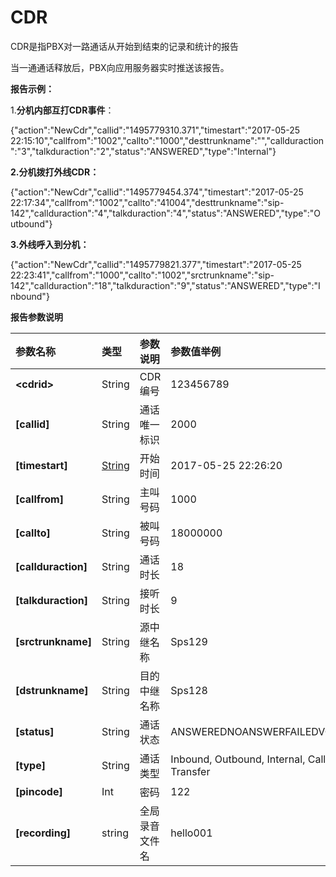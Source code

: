# CDR

CDR是指PBX对一路通话从开始到结束的记录和统计的报告

当一通通话释放后，PBX向应用服务器实时推送该报告。

**报告示例：**

1.**分机内部互打CDR事件**：

{"action":"NewCdr","callid":"1495779310.371","timestart":"2017-05-25 22:15:10","callfrom":"1002","callto":"1000","desttrunkname":"","callduraction":"3","talkduraction":"2","status":"ANSWERED","type":"Internal"}

**2.分机拨打外线CDR：**

{"action":"NewCdr","callid":"1495779454.374","timestart":"2017-05-25 22:17:34","callfrom":"1002","callto":"41004","desttrunkname":"sip-142","callduraction":"4","talkduraction":"4","status":"ANSWERED","type":"Outbound"}

**3.外线呼入到分机：**

{"action":"NewCdr","callid":"1495779821.377","timestart":"2017-05-25 22:23:41","callfrom":"1000","callto":"1002","srctrunkname":"sip-142","callduraction":"18","talkduraction":"9","status":"ANSWERED","type":"Inbound"}

**报告参数说明**

| 参数名称 | 类型 | 参数说明 | 参数值举例 |
| :--- | :--- | :--- | :--- |
| **&lt;cdrid&gt;** | String | CDR编号 | 123456789 |
| **\[callid\]** | String | 通话唯一标识 | 2000 |
| **\[timestart\]** | [String]() | 开始时间 | 2017-05-25 22:26:20 |
| **\[callfrom\]** | String | 主叫号码 | 1000 |
| **\[callto\]** | String | 被叫号码 | 18000000 |
| **\[callduraction\]** | String | 通话时长 | 18 |
| **\[talkduraction\]** | String | 接听时长 | 9 |
| **\[srctrunkname\]** | String | 源中继名称 | Sps129 |
| **\[dstrunkname\]** | String | 目的中继名称 | Sps128 |
| **\[status\]** | String | 通话状态 | ANSWEREDNOANSWERFAILEDVOICEMAIL |
| **\[type\]** | String | 通话类型 | Inbound, Outbound, Internal, Callback, Transfer |
| **\[pincode\]** | Int | 密码 | 122 |
| **\[recording\]** | string | 全局录音文件名 | hello001 |



